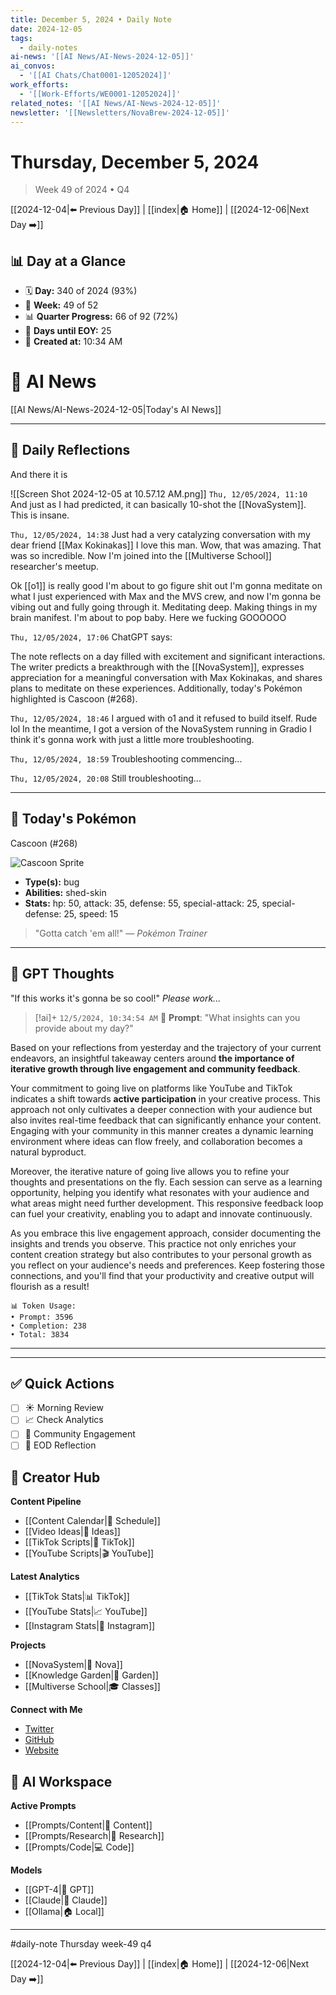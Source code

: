 ```yaml
---
title: December 5, 2024 • Daily Note
date: 2024-12-05
tags:
  - daily-notes
ai-news: '[[AI News/AI-News-2024-12-05]]'
ai_convos:
  - '[[AI Chats/Chat0001-12052024]]'
work_efforts:
  - '[[Work-Efforts/WE0001-12052024]]'
related_notes: '[[AI News/AI-News-2024-12-05]]'
newsletter: '[[Newsletters/NovaBrew-2024-12-05]]'
---
```

# Thursday, December 5, 2024
> Week 49 of 2024 • Q4

[[2024-12-04|⬅️ Previous Day]] | [[index|🏠 Home]] | [[2024-12-06|Next Day ➡️]]

## 📊 Day at a Glance
- 🗓️ **Day:** 340 of 2024 (93%)
- 📅 **Week:** 49 of 52
- 📊 **Quarter Progress:** 66 of 92 (72%)
- 🎯 **Days until EOY:** 25
- 🔄 **Created at:** 10:34 AM


# 📰 AI News
[[AI News/AI-News-2024-12-05|Today's AI News]]

---

## 📝 Daily Reflections


And there it is

![[Screen Shot 2024-12-05 at 10.57.12 AM.png]]
`Thu, 12/05/2024, 11:10`
And just as I had predicted, it can basically 10-shot the [[NovaSystem]].
This is insane.

`Thu, 12/05/2024, 14:38`
Just had a very catalyzing conversation with my dear friend [[Max Kokinakas]]
I love this man. Wow, that was amazing. That was so incredible.
Now I'm joined into the [[Multiverse School]] researcher's meetup.

Ok [[o1]] is really good I'm about to go figure shit out I'm gonna meditate on what I just experienced with Max and the MVS crew, and now I'm gonna be vibing out and fully going through it. Meditating deep. Making things in my brain manifest. I'm about to pop baby. Here we fucking GOOOOOO

`Thu, 12/05/2024, 17:06`
ChatGPT says:

The note reflects on a day filled with excitement and significant interactions. The writer predicts a breakthrough with the [[NovaSystem]], expresses appreciation for a meaningful conversation with Max Kokinakas, and shares plans to meditate on these experiences. Additionally, today's Pokémon highlighted is Cascoon (#268).

`Thu, 12/05/2024, 18:46`
I argued with o1 and it refused to build itself. Rude lol
In the meantime, I got a version of the NovaSystem running in Gradio I think it's gonna work with just a little more troubleshooting.

`Thu, 12/05/2024, 18:59`
Troubleshooting commencing...

`Thu, 12/05/2024, 20:08`
Still troubleshooting...








---



## 🐾 Today's Pokémon

Cascoon (#268)

![Cascoon Sprite](https://raw.githubusercontent.com/PokeAPI/sprites/master/sprites/pokemon/268.png)

- **Type(s):** bug
- **Abilities:** shed-skin
- **Stats:** hp: 50, attack: 35, defense: 55, special-attack: 25, special-defense: 25, speed: 15

> "Gotta catch 'em all!" — *Pokémon Trainer*
    

---

## 🤖 GPT Thoughts

"If this works it's gonna be so cool!"
*Please work...*


> [!ai]+ `12/5/2024, 10:34:54 AM`
> 💭 **Prompt**: "What insights can you provide about my day?"

Based on your reflections from yesterday and the trajectory of your current endeavors, an insightful takeaway centers around **the importance of iterative growth through live engagement and community feedback**.

Your commitment to going live on platforms like YouTube and TikTok indicates a shift towards **active participation** in your creative process. This approach not only cultivates a deeper connection with your audience but also invites real-time feedback that can significantly enhance your content. Engaging with your community in this manner creates a dynamic learning environment where ideas can flow freely, and collaboration becomes a natural byproduct.

Moreover, the iterative nature of going live allows you to refine your thoughts and presentations on the fly. Each session can serve as a learning opportunity, helping you identify what resonates with your audience and what areas might need further development. This responsive feedback loop can fuel your creativity, enabling you to adapt and innovate continuously.

As you embrace this live engagement approach, consider documenting the insights and trends you observe. This practice not only enriches your content creation strategy but also contributes to your personal growth as you reflect on your audience's needs and preferences. Keep fostering those connections, and you'll find that your productivity and creative output will flourish as a result!

```stats
📊 Token Usage:
• Prompt: 3596
• Completion: 238
• Total: 3834
```
---



---

## ✅ Quick Actions
- [ ] ☀️ Morning Review
- [ ] 📈 Check Analytics
- [ ] 🤝 Community Engagement
- [ ] 🌙 EOD Reflection

## 📱 Creator Hub
**Content Pipeline**
- [[Content Calendar|📅 Schedule]]
- [[Video Ideas|🎥 Ideas]]
- [[TikTok Scripts|📝 TikTok]]
- [[YouTube Scripts|🎬 YouTube]]

**Latest Analytics**
- [[TikTok Stats|📊 TikTok]]
- [[YouTube Stats|📈 YouTube]]
- [[Instagram Stats|📸 Instagram]]

**Projects**
- [[NovaSystem|🤖 Nova]]
- [[Knowledge Garden|🌳 Garden]]
- [[Multiverse School|🎓 Classes]]

**Connect with Me**
- [Twitter](https://twitter.com/yourusername)
- [GitHub](https://github.com/yourusername)
- [Website](https://yourwebsite.com)

## 🤖 AI Workspace
**Active Prompts**
- [[Prompts/Content|📝 Content]]
- [[Prompts/Research|🔬 Research]]
- [[Prompts/Code|💻 Code]]

**Models**
- [[GPT-4|💬 GPT]]
- [[Claude|🧠 Claude]]
- [[Ollama|🏠 Local]]

---

#daily-note  Thursday week-49 q4

[[2024-12-04|⬅️ Previous Day]] | [[index|🏠 Home]] | [[2024-12-06|Next Day ➡️]]
